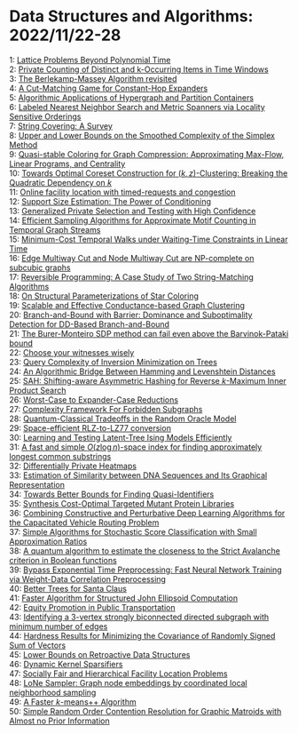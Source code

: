 # Data Structures and Algorithms: 2022/11/22-28  
1: [Lattice Problems Beyond Polynomial Time](https://doi.org/10.48550/arXiv.2211.11693)  
2: [Private Counting of Distinct and k-Occurring Items in Time Windows](https://doi.org/10.48550/arXiv.2211.11718)  
3: [The Berlekamp-Massey Algorithm revisited](https://doi.org/10.48550/arXiv.2211.11721)  
4: [A Cut-Matching Game for Constant-Hop Expanders](https://doi.org/10.48550/arXiv.2211.11726)  
5: [Algorithmic Applications of Hypergraph and Partition Containers](https://doi.org/10.48550/arXiv.2211.11737)  
6: [Labeled Nearest Neighbor Search and Metric Spanners via Locality  Sensitive Orderings](https://doi.org/10.48550/arXiv.2211.11846)  
7: [String Covering: A Survey](https://doi.org/10.48550/arXiv.2211.11856)  
8: [Upper and Lower Bounds on the Smoothed Complexity of the Simplex Method](https://doi.org/10.48550/arXiv.2211.11860)  
9: [Quasi-stable Coloring for Graph Compression: Approximating Max-Flow,  Linear Programs, and Centrality](https://doi.org/10.48550/arXiv.2211.11912)  
10: [Towards Optimal Coreset Construction for $(k,z)$-Clustering: Breaking  the Quadratic Dependency on $k$](https://doi.org/10.48550/arXiv.2211.11923)  
11: [Online facility location with timed-requests and congestion](https://doi.org/10.48550/arXiv.2211.11961)  
12: [Support Size Estimation: The Power of Conditioning](https://doi.org/10.48550/arXiv.2211.11967)  
13: [Generalized Private Selection and Testing with High Confidence](https://doi.org/10.48550/arXiv.2211.12063)  
14: [Efficient Sampling Algorithms for Approximate Motif Counting in Temporal  Graph Streams](https://doi.org/10.48550/arXiv.2211.12101)  
15: [Minimum-Cost Temporal Walks under Waiting-Time Constraints in Linear  Time](https://doi.org/10.48550/arXiv.2211.12136)  
16: [Edge Multiway Cut and Node Multiway Cut are NP-complete on subcubic  graphs](https://doi.org/10.48550/arXiv.2211.12203)  
17: [Reversible Programming: A Case Study of Two String-Matching Algorithms](https://doi.org/10.48550/arXiv.2211.12225)  
18: [On Structural Parameterizations of Star Coloring](https://doi.org/10.48550/arXiv.2211.12226)  
19: [Scalable and Effective Conductance-based Graph Clustering](https://doi.org/10.48550/arXiv.2211.12511)  
20: [Branch-and-Bound with Barrier: Dominance and Suboptimality Detection for  DD-Based Branch-and-Bound](https://doi.org/10.48550/arXiv.2211.13118)  
21: [The Burer-Monteiro SDP method can fail even above the Barvinok-Pataki  bound](https://doi.org/10.48550/arXiv.2211.12389)  
22: [Choose your witnesses wisely](https://doi.org/10.48550/arXiv.2211.12431)  
23: [Query Complexity of Inversion Minimization on Trees](https://doi.org/10.48550/arXiv.2211.12441)  
24: [An Algorithmic Bridge Between Hamming and Levenshtein Distances](https://doi.org/10.48550/arXiv.2211.12496)  
25: [SAH: Shifting-aware Asymmetric Hashing for Reverse $k$-Maximum Inner  Product Search](https://doi.org/10.48550/arXiv.2211.12751)  
26: [Worst-Case to Expander-Case Reductions](https://doi.org/10.48550/arXiv.2211.12833)  
27: [Complexity Framework For Forbidden Subgraphs](https://doi.org/10.48550/arXiv.2211.12887)  
28: [Quantum-Classical Tradeoffs in the Random Oracle Model](https://doi.org/10.48550/arXiv.2211.12954)  
29: [Space-efficient RLZ-to-LZ77 conversion](https://doi.org/10.48550/arXiv.2211.13254)  
30: [Learning and Testing Latent-Tree Ising Models Efficiently](https://doi.org/10.48550/arXiv.2211.13291)  
31: [A fast and simple $O (z \log n)$-space index for finding approximately  longest common substrings](https://doi.org/10.48550/arXiv.2211.13434)  
32: [Differentially Private Heatmaps](https://doi.org/10.48550/arXiv.2211.13454)  
33: [Estimation of Similarity between DNA Sequences and Its Graphical  Representation](https://doi.org/10.48550/arXiv.2211.13462)  
34: [Towards Better Bounds for Finding Quasi-Identifiers](https://doi.org/10.48550/arXiv.2211.13882)  
35: [Synthesis Cost-Optimal Targeted Mutant Protein Libraries](https://doi.org/10.48550/arXiv.2211.13898)  
36: [Combining Constructive and Perturbative Deep Learning Algorithms for the  Capacitated Vehicle Routing Problem](https://doi.org/10.48550/arXiv.2211.13922)  
37: [Simple Algorithms for Stochastic Score Classification with Small  Approximation Ratios](https://doi.org/10.48550/arXiv.2211.14082)  
38: [A quantum algorithm to estimate the closeness to the Strict Avalanche  criterion in Boolean functions](https://doi.org/10.48550/arXiv.2211.15356)  
39: [Bypass Exponential Time Preprocessing: Fast Neural Network Training via  Weight-Data Correlation Preprocessing](https://doi.org/10.48550/arXiv.2211.14227)  
40: [Better Trees for Santa Claus](https://doi.org/10.48550/arXiv.2211.14259)  
41: [Faster Algorithm for Structured John Ellipsoid Computation](https://doi.org/10.48550/arXiv.2211.14407)  
42: [Equity Promotion in Public Transportation](https://doi.org/10.48550/arXiv.2211.14531)  
43: [Identifying a 3-vertex strongly biconnected directed subgraph with  minimum number of edges](https://doi.org/10.48550/arXiv.2211.14572)  
44: [Hardness Results for Minimizing the Covariance of Randomly Signed Sum of  Vectors](https://doi.org/10.48550/arXiv.2211.14658)  
45: [Lower Bounds on Retroactive Data Structures](https://doi.org/10.48550/arXiv.2211.14664)  
46: [Dynamic Kernel Sparsifiers](https://doi.org/10.48550/arXiv.2211.14825)  
47: [Socially Fair and Hierarchical Facility Location Problems](https://doi.org/10.48550/arXiv.2211.14873)  
48: [LoNe Sampler: Graph node embeddings by coordinated local neighborhood  sampling](https://doi.org/10.48550/arXiv.2211.15114)  
49: [A Faster $k$-means++ Algorithm](https://doi.org/10.48550/arXiv.2211.15118)  
50: [Simple Random Order Contention Resolution for Graphic Matroids with  Almost no Prior Information](https://doi.org/10.48550/arXiv.2211.15146)  